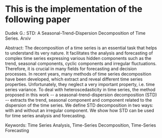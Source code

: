 # This is the implementation of the following paper
Dudek G.: STD: A Seasonal-Trend-Dispersion Decomposition of Time Series. Arxiv

Abstract: The decomposition of a time series is an essential task that helps to understand its very nature. It facilitates the analysis and forecasting of complex time series expressing various hidden components such as the trend, seasonal components, cyclic components and irregular fluctuations. Therefore, it is crucial in many fields for forecasting and decision processes. In recent years, many methods of time series decomposition have been developed, which extract and reveal different time series properties. Unfortunately, they neglect a very important property, i.e. time series variance. To deal with heteroscedasticity in time series, the method proposed in this work -- a seasonal-trend-dispersion decomposition (STD) -- extracts the trend, seasonal component and component related to the dispersion of the time series. We define STD decomposition in two ways: with and without an irregular component. We show how STD can be used for time series analysis and forecasting.

Keywords: Time Series Analysis, Time-Series Decomposition, Time-Series Forecasting
